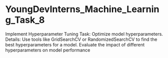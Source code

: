 # YoungDevInterns_Machine_Learning_Task_8
 Implement Hyperparameter Tuning  Task: Optimize model hyperparameters.  Details:  Use tools like GridSearchCV or RandomizedSearchCV to find the best hyperparameters for a model.  Evaluate the impact of different hyperparameters on model performance
